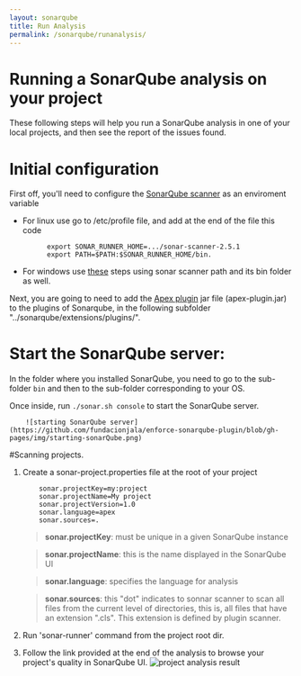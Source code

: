 ```yaml
---
layout: sonarqube
title: Run Analysis
permalink: /sonarqube/runanalysis/
---
```


# Running a SonarQube analysis on your project

These following steps will help you run a SonarQube analysis in one of your local projects, and then see the report of the issues found.

# Initial configuration

First off, you'll need to configure the [SonarQube scanner](https://sonarsource.bintray.com/Distribution/sonar-scanner-cli/sonar-scanner-2.6.1.zip) as an enviroment variable
   * For linux use go to /etc/profile file, and add at the end of the file this code 

               export SONAR_RUNNER_HOME=.../sonar-scanner-2.5.1
               export PATH=$PATH:$SONAR_RUNNER_HOME/bin.

   * For windows use [these](http://www.computerhope.com/issues/ch000549.htm) steps using sonar scanner path and its bin folder as well.


Next, you are going to need to add the [Apex plugin](https://bintray.com/fundacionjala/enforce/enforce-sonar-plugin/view) jar file (apex-plugin.jar) to the plugins of Sonarqube, in the following subfolder "../sonarqube/extensions/plugins/".

# Start the SonarQube server:
	
In the folder where you installed SonarQube, you need to go to the sub-folder `bin` and then to the sub-folder corresponding to your OS. 

Once inside, run `./sonar.sh console` to start the SonarQube server.

        ![starting SonarQube server](https://github.com/fundacionjala/enforce-sonarqube-plugin/blob/gh-pages/img/starting-sonarQube.png)

#Scanning projects.

1. Create a sonar-project.properties file at the root of your project

           sonar.projectKey=my:project
           sonar.projectName=My project
           sonar.projectVersion=1.0
           sonar.language=apex
           sonar.sources=.

      > **sonar.projectKey**: must be unique in a given SonarQube instance

      > **sonar.projectName**: this is the name displayed in the SonarQube UI

      > **sonar.language**: specifies the language for analysis

      > **sonar.sources**: this "dot" indicates to sonnar scanner to scan all files from the current level of directories, this is, all files that have an extension ".cls". This extension is defined by plugin scanner.

2. Run 'sonar-runner' command from the project root dir.

3. Follow the link provided at the end of the analysis to browse your project's quality in SonarQube UI.
![project analysis result](https://github.com/fundacionjala/enforce-sonarqube-plugin/blob/gh-pages/img/project-in-sonarqube-ui.png)